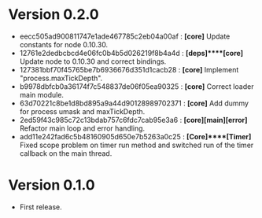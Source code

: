 # Version 0.2.0
* eecc505ad900811747e1ade467785c2eb04a00af : **[core]** Update constants for node 0.10.30.
* 12761e2dedbcbcd4e06fc0b4b5d026219f8b4a4d : **[deps]****[core]** Update node to 0.10.30 and correct bindings.
* 127381bbf70f45765be7b6936676d351d1cacb28 : **[core]** Implement "process.maxTickDepth".
* b9978dbfcb0a36174f7c548837de06f05ea90325 : **[core]** Correct loader main module.
* 63d70221c8be1d8bd895a9a44d90128989702371 : **[core]** Add dummy for process umask and maxTickDepth.
* 2ed59f43c985c72c13bdab757c6fdc7cab95e3a6 : **[core]****[main]****[error]** Refactor main loop and error handling.
* add11e242fad6c5b48160905d650e7b5263a0c25 : **[Core]****[Timer]** Fixed scope problem on timer run method and switched run of the timer callback on the main thread.

# Version 0.1.0
* First release.
